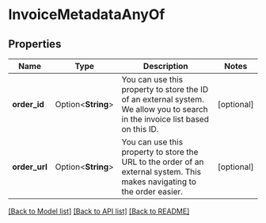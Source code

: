 # InvoiceMetadataAnyOf

## Properties

Name | Type | Description | Notes
------------ | ------------- | ------------- | -------------
**order_id** | Option<**String**> | You can use this property to store the ID of an external system. We allow you to search in the invoice list based on this ID. | [optional]
**order_url** | Option<**String**> | You can use this property to store the URL to the order of an external system. This makes navigating to the order easier. | [optional]

[[Back to Model list]](../README.md#documentation-for-models) [[Back to API list]](../README.md#documentation-for-api-endpoints) [[Back to README]](../README.md)


